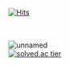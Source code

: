 
[![Hits](https://hits.seeyoufarm.com/api/count/incr/badge.svg?url=https%3A%2F%2Fgithub.com%2Fseongkyu-lim&count_bg=%23D9ED48&title_bg=%234E81E1&icon=skypeforbusiness.svg&icon_color=%23369EB4&title=hits&edge_flat=false)](https://hits.seeyoufarm.com)
<br/><br/><br/>

<!--
**seongkyu-lim/seongkyu-lim** is a ✨ _special_ ✨ repository because its `README.md` (this file) appears on your GitHub profile.

Here are some ideas to get you started:

- 🔭 I’m currently working on ...
- 🌱 I’m currently learning ...
- 👯 I’m looking to collaborate on ...
- 🤔 I’m looking for help with ...
- 💬 Ask me about ...
- 📫 How to reach me: ...
- 😄 Pronouns: ...
- ⚡ Fun fact: ...
-->



![unnamed](https://user-images.githubusercontent.com/55138532/99411886-718df180-2937-11eb-9f3e-1c63f113d2c1.gif)
<br/>
[![solved.ac tier](http://mazassumnida.wtf/api/v2/generate_badge?boj=sglim9607)](https://solved.ac/sglim9607)
